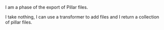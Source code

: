I am a phase of the export of Pillar files. 

I take nothing, I can use a transformer to add files and I return a collection of pillar files.